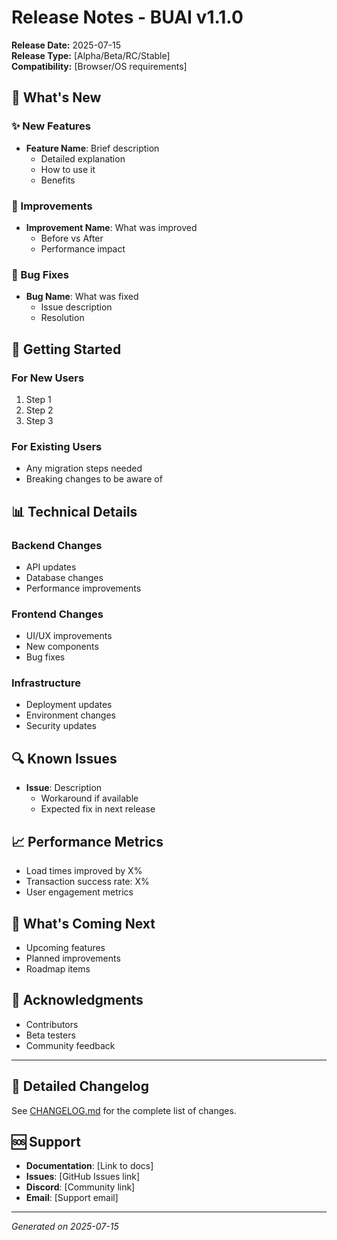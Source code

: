 # Release Notes - BUAI v1.1.0

**Release Date:** 2025-07-15  
**Release Type:** [Alpha/Beta/RC/Stable]  
**Compatibility:** [Browser/OS requirements]

## 🎉 What's New

### ✨ New Features
- **Feature Name**: Brief description
  - Detailed explanation
  - How to use it
  - Benefits

### 🔧 Improvements
- **Improvement Name**: What was improved
  - Before vs After
  - Performance impact

### 🐛 Bug Fixes
- **Bug Name**: What was fixed
  - Issue description
  - Resolution

## 🚀 Getting Started

### For New Users
1. Step 1
2. Step 2
3. Step 3

### For Existing Users
- Any migration steps needed
- Breaking changes to be aware of

## 📊 Technical Details

### Backend Changes
- API updates
- Database changes
- Performance improvements

### Frontend Changes
- UI/UX improvements
- New components
- Bug fixes

### Infrastructure
- Deployment updates
- Environment changes
- Security updates

## 🔍 Known Issues

- **Issue**: Description
  - Workaround if available
  - Expected fix in next release

## 📈 Performance Metrics

- Load times improved by X%
- Transaction success rate: X%
- User engagement metrics

## 🔮 What's Coming Next

- Upcoming features
- Planned improvements
- Roadmap items

## 🙏 Acknowledgments

- Contributors
- Beta testers
- Community feedback

---

## 📝 Detailed Changelog

See [CHANGELOG.md](./CHANGELOG.md) for the complete list of changes.

## 🆘 Support

- **Documentation**: [Link to docs]
- **Issues**: [GitHub Issues link]
- **Discord**: [Community link]
- **Email**: [Support email]

---

*Generated on 2025-07-15* 